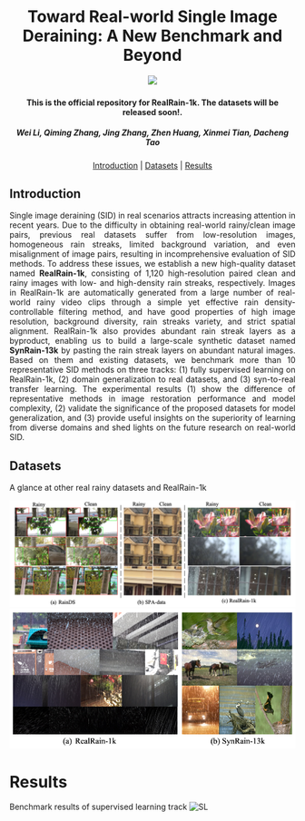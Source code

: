 <h1 align="center">Toward Real-world Single Image Deraining: A New Benchmark and Beyond</h1>

<p align="center">
<a href="http://arxiv.org/abs/2206.05514"><img  src="https://img.shields.io/badge/arXiv-Paper-<COLOR>.svg" ></a>

<h4 align="center">This is the official repository for RealRain-1k. The datasets will be released soon!</a>.</h4>
<h5 align="center">Wei Li, Qiming Zhang, Jing Zhang, Zhen Huang, Xinmei Tian, Dacheng Tao</em></h5>

<p align="center">
  <a href="#introduction">Introduction</a> |
  <a href="#datasets">Datasets</a> |
  <a href="#results">Results</a>
</p>

## Introduction

<p align="justify">Single image deraining (SID) in real scenarios attracts increasing attention in recent years. Due to the difficulty in obtaining real-world rainy/clean image pairs, previous real datasets suffer from low-resolution images, homogeneous rain streaks, limited background variation, and even misalignment of image pairs, resulting in incomprehensive evaluation of SID methods. To address these issues, we establish a new high-quality dataset named <strong>RealRain-1k</strong>, consisting of 1,120 high-resolution paired clean and rainy images with low- and high-density rain streaks, respectively. Images in RealRain-1k are automatically generated from a large number of real-world rainy video clips through a simple yet effective rain density-controllable filtering method, and have good properties of high image resolution, background diversity, rain streaks variety, and strict spatial alignment. RealRain-1k also provides abundant rain streak layers as a byproduct, enabling us to build a large-scale synthetic dataset named <strong>SynRain-13k</strong> by pasting the rain streak layers on abundant natural images. Based on them and existing datasets, we benchmark more than 10 representative SID methods on three tracks: (1) fully supervised learning on RealRain-1k, (2) domain generalization to real datasets, and (3) syn-to-real transfer learning. The experimental results (1) show the difference of representative methods in image restoration performance and model complexity, (2) validate the significance of the proposed datasets for model generalization, and (3) provide useful insights on the superiority of learning from diverse domains and shed lights on the future research on real-world SID.</p>

## Datasets
A glance at other real rainy datasets and RealRain-1k

<img src="images/figure1.png">
<img src="images/figure2.png">

# Results
Benchmark results of supervised learning track
![SL](https://github.com/hiker-lw/RealRain-1k/blob/main/images/SL_results.png)
